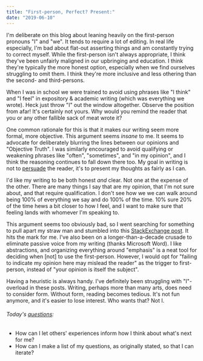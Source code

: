 ```yaml
---
title: "First-person, Perfect? Present:"
date: "2019-06-10"
---
```


I'm deliberate on this blog about leaning heavily on the first-person pronouns "I" and "we". It tends to require a lot of editing. In real life especially, I'm bad about flat-out asserting things and am constantly trying to correct myself. While the first-person isn't always appropriate, I think they've been unfairly maligned in our upbringing and education. I think they're typically the more honest option, especially when we find ourselves struggling to omit them. I think they're more inclusive and less othering than the second- and third-persons.

When I was in school we were trained to avoid using phrases like "I think" and "I feel" in expository & academic writing (which was everything we wrote). Heck just throw "I" out the window altogether. Observe the position from afar! It's certainly not yours. Why would you remind the reader that you or any other fallible sack of meat wrote it?

One common rationale for this is that it makes our writing seem more formal, more objective. This argument seems _insane_ to me. It seems to advocate for deliberately blurring the lines between our opinions and "Objective Truth". I was similarly encouraged to avoid qualifying or weakening phrases like "often", "sometimes", and "in my opinion", and I think the reasoning continues to fall down there too. My goal in writing is not to [persuade](19-06-05-inviting-conversation) the reader, it's to present my thoughts as fairly as I can.

I'd like my writing to be both honest _and_ clear. Not one at the expense of the other. There are many things I say that are my opinion, that I'm not sure about, and that require qualification. I don't see how we we can walk around being 100% of everything we say and do 100% of the time. 10% sure 20% of the time hews a bit closer to how I feel, and I want to make sure that feeling lands with whomever I'm speaking to.

This argument seems too obviously bad, so I went searching for something to pull apart my straw man and stumbled into this [StackExchange post](https://english.stackexchange.com/a/7184). It hits the mark for me. I've also been on a longer-than-a-decade crusade to eliminate passive voice from my writing (thanks Microsoft Word). I like abstractions, and organizing everything around "emphasis" is a neat tool for deciding when [not] to use the first-person. However, I would opt for "failing to indicate my opinion here may mislead the reader" as the trigger to first-person, instead of "your opinion is itself the subject".

Having a heuristic is always handy. I've definitely been struggling with "I"-overload in these posts. Writing, perhaps more than many arts, does need to consider form. Without form, reading becomes tedious. It's not fun anymore, and it's easier to lose interest. Who wants that? Not I.

<aside>
  <h6>Today's <a href="/blog/19/06/refining-questions/">questions</a>:</h6>
  <ul>
    <li>How can I let others' experiences inform how I think about what's next for me?</li>
    <li>How can I make a list of my questions, as originally stated, so that I can iterate?</li>
  </ul>
</aside>
